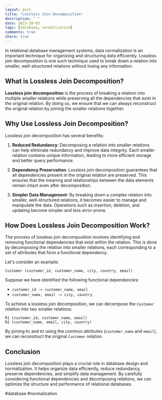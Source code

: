 ```yaml
---
layout: post
title: "Lossless Join Decomposition"
description: " "
date: 2023-10-03
tags: [database, normalization]
comments: true
share: true
---
```


In relational database management systems, data normalization is an important technique for organizing and structuring data efficiently. Lossless join decomposition is one such technique used to break down a relation into smaller, well-structured relations without losing any information.

## What is Lossless Join Decomposition?

**Lossless join decomposition** is the process of breaking a relation into multiple smaller relations while preserving all the dependencies that exist in the original relation. By doing so, we ensure that we can always reconstruct the original relation by joining the smaller relations together.

## Why Use Lossless Join Decomposition?

Lossless join decomposition has several benefits:

1. **Reduced Redundancy**: Decomposing a relation into smaller relations can help eliminate redundancy and improve data integrity. Each smaller relation contains unique information, leading to more efficient storage and better query performance.

2. **Dependency Preservation**: Lossless join decomposition guarantees that all dependencies present in the original relation are preserved. This ensures that the meaning and relationships between the data elements remain intact even after decomposition.

3. **Simpler Data Management**: By breaking down a complex relation into smaller, well-structured relations, it becomes easier to manage and manipulate the data. Operations such as insertion, deletion, and updating become simpler and less error-prone.

## How Does Lossless Join Decomposition Work?

The process of lossless join decomposition involves identifying and removing functional dependencies that exist within the relation. This is done by decomposing the relation into smaller relations, each corresponding to a set of attributes that form a functional dependency.

Let's consider an example:

```
Customer (customer_id, customer_name, city, country, email)
```

Suppose we have identified the following functional dependencies:

- `customer_id -> customer_name, email`
- `customer_name, email -> city, country`

To achieve a lossless join decomposition, we can decompose the `Customer` relation into two smaller relations:

```
R1 (customer_id, customer_name, email)
R2 (customer_name, email, city, country)
```

By joining `R1` and `R2` using the common attributes (`customer_name` and `email`), we can reconstruct the original `Customer` relation.

## Conclusion

Lossless join decomposition plays a crucial role in database design and normalization. It helps organize data efficiently, reduce redundancy, preserve dependencies, and simplify data management. By carefully considering functional dependencies and decomposing relations, we can optimize the structure and performance of relational databases.

#database #normalization